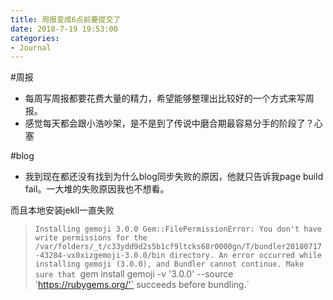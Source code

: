 ```yaml
---
title: 周报变成6点前要提交了
date: 2018-7-19 19:53:00
categories:
- Journal
---
```


#周报
- 每周写周报都要花费大量的精力，希望能够整理出比较好的一个方式来写周报。
- 感觉每天都会跟小浩吵架，是不是到了传说中磨合期最容易分手的阶段了？心塞

#blog
- 我到现在都还没有找到为什么blog同步失败的原因，他就只告诉我page build fail。一大堆的失败原因我也不想看。

而且本地安装jekll一直失败
>`Installing gemoji 3.0.0
Gem::FilePermissionError: You don't have write permissions for the
/var/folders/_t/c33ydd9d2s5b1cf9ltcks68r0000gn/T/bundler20180717-43284-vx0xizgemoji-3.0.0/bin
directory.
An error occurred while installing gemoji (3.0.0), and Bundler
cannot continue.
Make sure that `gem install gemoji -v '3.0.0' --source 'https://rubygems.org/'`
succeeds before bundling.`

